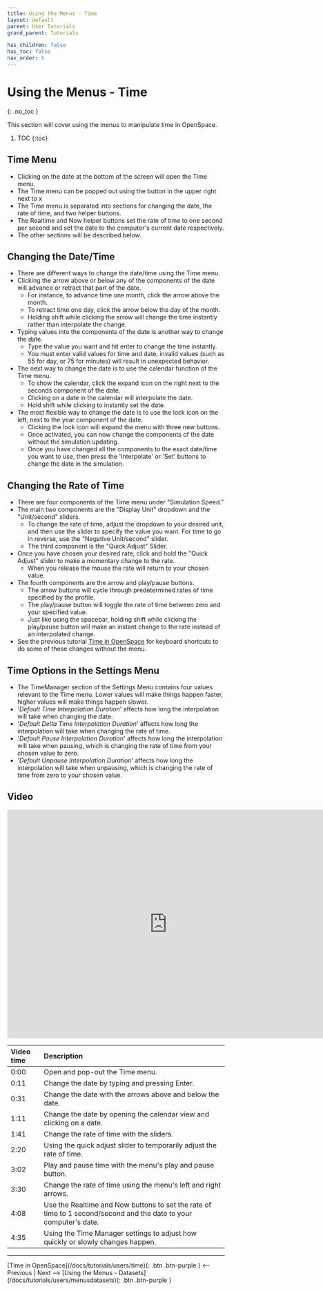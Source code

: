 ```yaml
---
title: Using the Menus - Time
layout: default
parent: User Tutorials
grand_parent: Tutorials

has_children: false
has_toc: false
nav_order: 5
---
```



# Using the Menus - Time
{: .no_toc }

This section will cover using the menus to manipulate time in OpenSpace.

1. TOC
{:toc}

## Time Menu
 - Clicking on the date at the bottom of the screen will open the Time menu.
 - The Time menu can be popped out using the button in the upper right next to x
 - The Time menu is separated into sections for changing the date, the rate of time, and two helper buttons.
 - The Realtime and Now helper buttons set the rate of time to one second per second and set the date to the computer's current date respectively.
 - The other sections will be described below.

## Changing the Date/Time
 - There are different ways to change the date/time using the Time menu.
 - Clicking the arrow above or below any of the components of the date will advance or retract that part of the date.
    - For instance, to advance time one month, click the arrow above the month.
    - To retract time one day, click the arrow below the day of the month.
    - Holding shift while clicking the arrow will change the time instantly rather than interpolate the change.
 - Typing values into the components of the date is another way to change the date.
    - Type the value you want and hit enter to change the time instantly.
    - You must enter valid values for time and date, invalid values (such as 55 for day, or 75 for minutes) will result in unexpected behavior.
 - The next way to change the date is to use the calendar function of the Time menu.
    - To show the calendar, click the expand icon on the right next to the seconds component of the date.
    - Clicking on a date in the calendar will interpolate the date.
    - Hold shift while clicking to instantly set the date.
 - The most flexible way to change the date is to use the lock icon on the left, next to the year component of the date.
    - Clicking the lock icon will expand the menu with three new buttons.
    - Once activated, you can now change the components of the date without the simulation updating.
    - Once you have changed all the components to the exact date/time you want to use, then press the 'Interpolate' or 'Set' buttons to change the date in the simulation.

## Changing the Rate of Time
 - There are four components of the Time menu under "Simulation Speed."
 - The main two components are the "Display Unit" dropdown and the "Unit/second" sliders.
    - To change the rate of time, adjust the dropdown to your desired unit, and then use the slider to specify the value you want. For time to go in reverse, use the "Negative Unit/second" slider.
    - The third component is the "Quick Adjust" Slider.
 - Once you have chosen your desired rate, click and hold the "Quick Adjust" slider to make a momentary change to the rate.
    - When you release the mouse the rate will return to your chosen value.
 - The fourth components are the arrow and play/pause buttons.
    - The arrow buttons will cycle through predetermined rates of time specified by the profile.
    - The play/pause button will toggle the rate of time between zero and your specified value.
    - Just like using the spacebar, holding shift while clicking the play/pause button will make an instant change to the rate instead of an interpolated change.
  - See the previous tutorial [Time in OpenSpace](http://wiki.openspaceproject.com/docs/tutorials/users/time) for keyboard shortcuts to do some of these changes without the menu.

## Time Options in the Settings Menu
 - The TimeManager section of the Settings Menu contains four values relevant to the Time menu. Lower values will make things happen faster, higher values will make things happen slower.
  - '_Default Time Interpolation Duration_' affects how long the interpolation will take when changing the date.
  - '_Default Delta Time Interpolation Duration_' affects how long the interpolation will take when changing the rate of time.
  - '_Default Pause Interpolation Duration_' affects how long the interpolation will take when pausing, which is changing the rate of time from your chosen value to zero.
  - '_Default Unpause Interpolation Duration_' affects how long the interpolation will take when unpausing, which is changing the rate of time from zero to your chosen value.

## Video

<iframe width="740" height="530" src="https://www.youtube.com/embed/z0daNU4OFFA" frameborder="0" allow="autoplay; encrypted-media" allowfullscreen></iframe>

| Video time | Description |
|:-------------|:------------------|
| 0:00 | Open and pop-out the Time menu. |
| 0:11 | Change the date by typing and pressing Enter. |
| 0:31 | Change the date with the arrows above and below the date. |
| 1:11 | Change the date by opening the calendar view and clicking on a date. |
| 1:41 | Change the rate of time with the sliders. |
| 2:20 | Using the quick adjust slider to temporarily adjust the rate of time. |
| 3:02 | Play and pause time with the menu's play and pause button. |
| 3:30 | Change the rate of time using the menu's left and right arrows. |
| 4:08 | Use the Realtime and Now buttons to set the rate of time to 1 second/second and the date to your computer's date. |
| 4:35 | Using the Time Manager settings to adjust how quickly or slowly changes happen. |

---
<span class="v-align-middle">
[Time in OpenSpace](/docs/tutorials/users/time){: .btn .btn-purple }
</span>
<span class="fs-6"><-- Previous |</span>
<span class="fs-6">Next -->  </span>
<span class="v-align-middle">
[Using the Menus - Datasets](/docs/tutorials/users/menusdatasets){: .btn .btn-purple }
</span>

